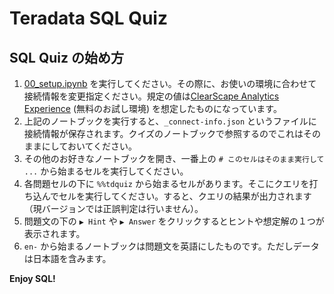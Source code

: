 # Teradata SQL Quiz

## SQL Quiz の始め方

1. [00_setup.ipynb](./00_setup.ipynb) を実行してください。その際に、お使いの環境に合わせて接続情報を変更指定ください。規定の値は[ClearScape Analytics Experience](https://clearscape.teradata.com) (無料のお試し環境) を想定したものになっています。
1. 上記のノートブックを実行すると、`_connect-info.json` というファイルに接続情報が保存されます。クイズのノートブックで参照するのでこれはそのままにしておいてください。
1. その他のお好きなノートブックを開き、一番上の `# このセルはそのまま実行して ...` から始まるセルを実行してください。
1. 各問題セルの下に `%%tdquiz` から始まるセルがあります。そこにクエリを打ち込んでセルを実行してください。すると、クエリの結果が出力されます（現バージョンでは正誤判定は行いません）。
1. 問題文の下の `▶ Hint` や `▶ Answer` をクリックするとヒントや想定解の１つが表示されます。
1. `en-` から始まるノートブックは問題文を英語にしたものです。ただしデータは日本語を含みます。

**Enjoy SQL!**
